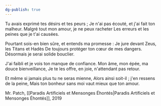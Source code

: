 ```yaml
---
dg-publish: true
---
```

Tu avais exprimé tes désirs et tes peurs ;
Je n'ai pas écouté, et j'ai fait ton malheur.
Malgré tout mon amour, je ne peux racheter
Les erreurs et les peines que je t'ai causées.

Pourtant sois-en bien sûre, et entends ma promesse :
Je jure devant Zeus, les Titans et Hadès
De toujours protéger ton cœur de mes dangers.
Désormais je serai solide bouclier.

J'ai faibli et je vois ton manque de confiance.
Mon âme, mon épée, ma douce bienveillance,
Je te les offre, en joie, n'attendant pas retour.

Et même si jamais plus tu ne seras mienne,
Alors ainsi soit-il ; j'en ressens de la peine,
Mais ton bonheur sans moi vaut mieux que ton amour.

Mr. Patch, [[Paradis Artificiels et Mensonges Éhontés\|Paradis Artificiels et Mensonges Éhontés]], 2019